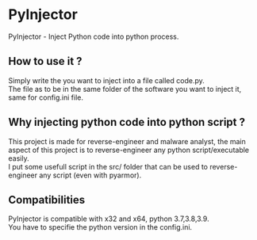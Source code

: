 # PyInjector
PyInjector - Inject Python code into python process.

## How to use it ?
Simply write the you want to inject into a file called code.py.   
The file as to be in the same folder of the software you want to inject it, same for config.ini file.

## Why injecting python code into python script ?
This project is made for reverse-engineer and malware analyst, the main aspect of this project is to reverse-engineer any python script/executable easily.   
I put some usefull script in the src/ folder that can be used to reverse-engineer any script (even with pyarmor).

## Compatibilities
PyInjector is compatible with x32 and x64, python 3.7,3.8,3.9.   
You have to specifie the python version in the config.ini.
